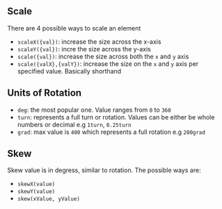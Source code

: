 ## Scale

There are 4 possible ways to scale an element

- `scaleX({val})`: increase the size across the x-axis
- `scaleY({val})`: incre the size across the y-axis
- `scale({val})`: increase the size across both the `x` and `y` axis
- `scale({valX},{valY})`: increase the size on the `x` and `y` axis per specified value. Basically shorthand

## Units of Rotation

- `deg`: the most popular one. Value ranges from `0` to `360`
- `turn`: represents a full turn or rotation. Values can be either be whole numbers or decimal e.g `1turn`, `0.25turn`
- `grad`: max value is `400` which represents a full rotation e.g `200grad`

## Skew

Skew value is in degress, similar to rotation. The possible ways are:

- `skewX(value)`
- `skewY(value)`
- `skew(xValue, yValue)`
